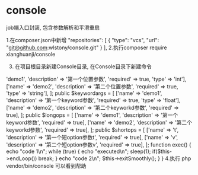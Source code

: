 # console
job端入口封装, 包含参数解析和平滑重启

1.在composer.json中新增
"repositories": [
        {
            "type": "vcs",
            "url": "git@github.com:wlstony/console.git"
        }
    ],
2.执行composer require xianghuanji/console

3. 在项目根目录新建Console目录, 在Console目录下新建命令
<?php
namespace Test\Console;

use Console\Commands\Command;

class Demo extends Command
{
    public $description = '命令示范';
    public $command = 'command:demo';

    public $positionalargs = [
        ['name' => 'demo1', 'description' => '第一个位置参数', 'required' => true, 'type' => 'int'],
        ['name' => 'demo2', 'description' => '第二个位置参数', 'required' => true, 'type' => 'string'],
    ];
    public $keywordargs = [
        ['name' => 'demo1', 'description' => '第一个keyword参数', 'required' => true, 'type' => 'float'],
        ['name' => 'demo2', 'description' => '第二个keyworkd参数', 'required' => true],
    ];   

    public $longops = [
        ['name' => 'demo1', 'description' => '第一个keyword参数', 'required' => true],
        ['name' => 'demo2', 'description' => '第二个keyworkd参数', 'required' => true],
    ];   
    public $shortops = [
        ['name' => 't', 'description' => '第一个短option参数t', 'required' => true],
        ['name' => 'v', 'description' => '第二个短option参数v', 'required' => true],
    ];  

    function exec() {
        echo "code 1\n";
        while (true) {
            echo "executed\n";
            sleep(1);
            if($this->endLoop()) break;
        }
        echo "code 2\n";
        $this->exitSmoothly();
    }

}

4.执行 php vendor/bin/console 可以看到帮助
